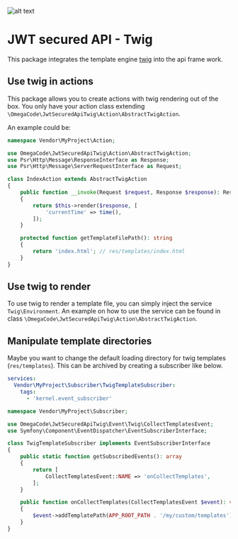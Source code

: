 ![alt text](https://travis-ci.org/0m3gaC0d3/jwt-secured-api-twig.svg?branch=master "Build status")

# JWT secured API - Twig

This package integrates the template engine [twig](https://twig.symfony.com/) into the api frame work.

## Use twig in actions

This package allows you to create actions with twig rendering out of the box.
You only have your action class extending `\OmegaCode\JwtSecuredApiTwig\Action\AbstractTwigAction`.

An example could be:
```php
namespace Vendor\MyProject\Action;

use OmegaCode\JwtSecuredApiTwig\Action\AbstractTwigAction;
use Psr\Http\Message\ResponseInterface as Response;
use Psr\Http\Message\ServerRequestInterface as Request;

class IndexAction extends AbstractTwigAction
{
    public function __invoke(Request $request, Response $response): Response
    {
        return $this->render($response, [
            'currentTime' => time(),
        ]);
    }

    protected function getTemplateFilePath(): string
    {
        return 'index.html'; // res/templates/index.html
    }
}
```

## Use twig to render

To use twig to render a template file, you can simply inject the service `Twig\Environment`.
An example on how to use the service can be found in class `\OmegaCode\JwtSecuredApiTwig\Action\AbstractTwigAction`.

## Manipulate template directories

Maybe you want to change the default loading directory for twig templates (`res/templates`).
This can be archived by creating a subscriber like below.

```yaml
services:
  Vendor\MyProject\Subscriber\TwigTemplateSubscriber:
    tags:
      - 'kernel.event_subscriber'
```

```php
namespace Vendor\MyProject\Subscriber;

use OmegaCode\JwtSecuredApiTwig\Event\Twig\CollectTemplatesEvent;
use Symfony\Component\EventDispatcher\EventSubscriberInterface;

class TwigTemplateSubscriber implements EventSubscriberInterface
{
    public static function getSubscribedEvents(): array
    {
        return [
            CollectTemplatesEvent::NAME => 'onCollectTemplates',
        ];
    }

    public function onCollectTemplates(CollectTemplatesEvent $event): void
    {
        $event->addTemplatePath(APP_ROOT_PATH . '/my/custom/templates');
    }
}
```

